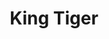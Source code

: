 ---
title: "King Tiger"
type: "thumb"
weight: 3
draft: false
url_sml: "/images/illustration/king_tiger.jpg"
url_lge: "/images/illustration/king_tiger_lrg.jpg"
---